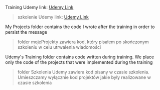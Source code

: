 Training Udemy link: [Udemy Link](https://www.udemy.com/course/react-the-complete-guide-incl-redux/)
> szkolenie Udemy link: [Udemy Link](https://www.udemy.com/course/react-the-complete-guide-incl-redux/)

My Projects folder contains the code I wrote after the training in order to persist the message
> folder mojeProjekty zawiera kod, który pisałem po skończonym szkoleniu w celu utrwalenia wiadomości

Udemy's Training folder contains code written during training. We place only the code of the projects that were implemented during the training
> folder Szkolenia Udemy zawiera kod pisany w czasie szkolenia. Umieszczamy wyłącznie kod projektów jakie były realizowane w czasie szkolenia



